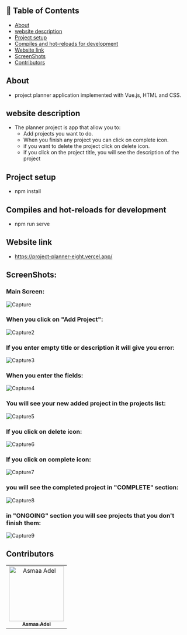 ## 📝 Table of Contents

- [About <a name = "about"></a>](#about-)
- [website description <a name = "website-description"></a>](#website-description-)
- [Project setup <a name = "Project-setup"></a>](#project-setup-)
- [Compiles and hot-reloads for development <a name = "Compiles-and-hot-reloads-for-development"></a>](#compiles-and-hot-reloads-for-development-)
- [Website link <a name = "link"></a>](#website-link-)
- [ScreenShots <a name = "screen-shots"></a>](#screen-shots)
- [Contributors <a name = "Contributors"></a>](#contributors-)

## About <a name = "about"></a>
- project planner application implemented with Vue.js, HTML and CSS.

## website description <a name = "website-description"></a>

- The planner project is app that allow you to:
  -  Add projects you want to do.
  - When you finish any project you can click on complete icon.
  -  if you want to delete the project click on delete icon.
  -  if you click on the project title, you will see the description of the project

## Project setup <a name = "Project-setup"></a>
- npm install

## Compiles and hot-reloads for development <a name = "Compiles-and-hot-reloads-for-development"></a>
- npm run serve

## Website link <a name = "link"></a>
- https://project-planner-eight.vercel.app/

## ScreenShots: <a name = "screen-shots"></a>
<h3 align='left'>Main Screen:</h3>

![Capture](https://user-images.githubusercontent.com/88618793/188425663-3aba84ef-221b-4cd7-afb9-8c1657259c13.PNG)

 <h3 align='left'>When you click on "Add Project":</h3>

![Capture2](https://user-images.githubusercontent.com/88618793/188425695-a61f144e-7336-4a80-ace4-615cfc120822.PNG)

<h3 align='left'>If you enter empty title or description it will give you error:</h3>

![Capture3](https://user-images.githubusercontent.com/88618793/188425786-74fedcb5-4f4b-491a-8425-4a9621e4580a.PNG)

<h3 align='left'>When you enter the fields:</h3>

![Capture4](https://user-images.githubusercontent.com/88618793/188425961-265c5ac5-f931-4803-9c42-8698c2d94475.PNG)

<h3 align='left'>You will see your new added project in the projects list:</h3>

![Capture5](https://user-images.githubusercontent.com/88618793/188426263-7686ff53-a2bc-4eb6-af00-35b98eb5ccf3.PNG)

<h3 align='left'>If you click on delete icon:</h3>

![Capture6](https://user-images.githubusercontent.com/88618793/188426390-e672ce8b-12f2-44a8-8715-f835dc9af531.PNG)

<h3 align='left'>If you click on complete icon:</h3>

![Capture7](https://user-images.githubusercontent.com/88618793/188426514-547ef4d1-16b1-4343-8a57-33e639b26e07.PNG)

<h3 align='left'>you will see the completed project in "COMPLETE" section:</h3>

![Capture8](https://user-images.githubusercontent.com/88618793/188426573-be17ec1e-054e-4e51-bf21-81eb513e9954.PNG)

<h3 align='left'>in "ONGOING" section you will see projects that you don't finish them:</h3>

![Capture9](https://user-images.githubusercontent.com/88618793/188426680-91341431-5d43-4fb1-8508-4706c8fe62f9.PNG)





## Contributors <a name = "Contributors"></a>

<table>
  <tr>
    <td align="center">
    <a href="https://github.com/asmaaadel0" target="_black">
    <img src="https://avatars.githubusercontent.com/u/88618793?s=400&u=886a14dc5ef5c205a8e51942efe9665ed8fd4717&v=4" width="150px;" alt="Asmaa Adel"/>
    <br />
    <sub><b>Asmaa Adel</b></sub></a>
    
  </tr>
 </table>


